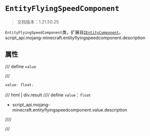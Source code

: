 # `EntityFlyingSpeedComponent`

> 文档版本：1.21.50.25

`EntityFlyingSpeedComponent`类，扩展自[`IEntityComponent`](./ientitycomponent.md)。script_api.mojang-minecraft.entityflyingspeedcomponent.description

## 属性

/// define
`value`


///

```js
value: float;
```

/// html | div.result
//// define
`value`：`float`

- script_api.mojang-minecraft.entityflyingspeedcomponent.value.description


////

///

